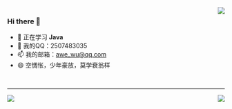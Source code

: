 
<img align="right" src="https://github-readme-stats.vercel.app/api?username=awewu&show_icons=true&theme=vue&locale=cn">

### Hi there 👋

<!--
**awewu/awewu** is a ✨ _special_ ✨ repository because its `README.md` (this file) appears on your GitHub profile.

Here are some ideas to get you started:

- 🔭 当前在四川成都工作     
- 🌱 正在学习 **Java**      
- 👯 想和各位交朋友          
- 🤔 需要各行各业的朋友的帮助   
- 💬 我的QQ：2507483035        
- 📫 我的邮箱：awe_wu@qq.com   
- 😄 空惆怅，少年豪放，莫学衰翁样 
- ⚡ Fun fact: ...

-->

- 🌱 正在学习 **Java**  
- 💬 我的QQ：2507483035        
- 📫 我的邮箱：awe_wu@qq.com  
- 😄 空惆怅，少年豪放，莫学衰翁样 


<!--[![Readme Card](https://github-readme-stats.vercel.app/api/pin/?username=awewu&repo=awewu.github.io)](https://github.com/awewu/awewu.github.io)-->
<br/>
<hr/>
<a href="https://github.com/anuraghazra/github-readme-stats">
  <img align="left" src="https://github-readme-stats.vercel.app/api/pin/?username=awewu&repo=awewu.github.io&theme=flag-india&show_owner=true" />
</a>
<a href="https://github.com/anuraghazra/convoychat">
  <img align="right" src="https://github-readme-stats.vercel.app/api/pin/?username=awewu&repo=blog_backup&theme=flag-india&show_owner=true" />
</a>
